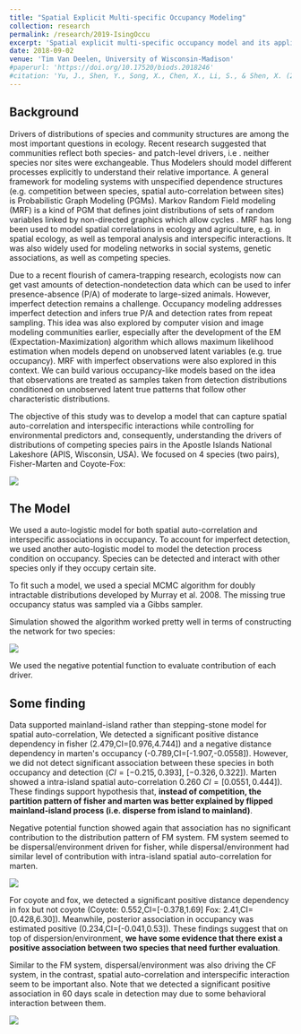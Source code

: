 ```yaml
---
title: "Spatial Explicit Multi-specific Occupancy Modeling"
collection: research
permalink: /research/2019-IsingOccu
excerpt: 'Spatial explicit multi-specific occupancy model and its application on the Apostle Island National Lakeshore'
date: 2018-09-02
venue: 'Tim Van Deelen, University of Wisconsin-Madison'
#paperurl: 'https://doi.org/10.17520/biods.2018246'
#citation: 'Yu, J., Shen, Y., Song, X., Chen, X., Li, S., & Shen, X. (2019). Evaluating the effectiveness of functional zones for black muntjac (Muntiacus crinifrons) protection in qianjiangyuan national park pilot site. Biodiversity Science, 27(1).'
---
```


## Background
Drivers of distributions of species and community structures are among the most important questions in ecology. Recent research suggested that communities reflect both species- and patch-level drivers, i.e . neither species nor sites were exchangeable. Thus Modelers should model different processes explicitly to understand their relative importance. A general framework for modeling systems with unspecified dependence structures (e.g. competition between species, spatial auto-correlation between sites) is Probabilistic Graph Modeling (PGMs). Markov Random Field modeling (MRF) is a kind of PGM that defines joint distributions of sets of random variables linked by non-directed graphics which allow cycles . MRF has long been used to model spatial correlations in ecology and agriculture, e.g. in spatial ecology, as well as temporal analysis and interspecific interactions. It was also widely used for modeling networks in social systems, genetic associations, as well as competing species.

Due to a recent flourish of camera-trapping research, ecologists now can get vast amounts of detection-nondetection data which can be used to infer presence-absence (P/A) of moderate to large-sized animals. However, imperfect detection remains a challenge. Occupancy modeling addresses imperfect detection and infers true P/A and detection rates from repeat sampling. This idea was also explored by computer vision and image modeling communities earlier, especially after the development of the EM (Expectation-Maximization) algorithm which allows maximum likelihood estimation when models depend on unobserved latent variables (e.g. true occupancy). MRF with imperfect observations were also explored in this context. We can build various occupancy-like models based on the idea that observations are treated as samples taken from  detection distributions conditioned on unobserved latent true patterns that follow other characteristic distributions.

The objective of this study was to develop a model that can capture spatial auto-correlation and interspecific interactions while controlling for environmental predictors and, consequently, understanding the drivers of distributions of competing species pairs in the Apostle Islands National Lakeshore (APIS, Wisconsin, USA). We focused on 4 species (two pairs), Fisher-Marten and Coyote-Fox:

![](http://YunyiShen.github.io/files/Research_figs/4spp_map.png)


## The Model

We used a auto-logistic model for both spatial auto-correlation and interspecific associations in occupancy. To account for imperfect detection, we used another auto-logistic model to model the detection process condition on occupancy. Species can be detected and interact with other species only if they occupy certain site.

To fit such a model, we used a special MCMC algorithm for doubly intractable distributions developed by Murray et al. 2008. The missing true occupancy status was sampled via a Gibbs sampler.

Simulation showed the algorithm worked pretty well in terms of constructing the network for two species:

![](http://YunyiShen.github.io/files/Research_figs/bigsimulation_temp.png)


We used the negative potential function to evaluate contribution of each driver.

## Some finding

Data supported mainland-island rather than stepping-stone model for spatial auto-correlation, We detected a significant positive distance dependency in fisher (2.479,CI=[0.976,4.744]) and a negative distance dependency in marten's occupancy (-0.789,CI=[-1.907,-0.0558]). However, we did not detect significant association between these species in both occupancy and detection ($CI=[-0.215,0.393]$, $[-0.326, 0.322]$). Marten showed a intra-island spatial auto-correlation $0.260$ $CI=[0.0551,0.444]$). These findings support hypothesis that, **instead of competition, the partition pattern of fisher and marten was better explained by flipped mainland-island process (i.e. disperse from island to mainland)**.

Negative potential function showed again that association has no significant contribution to the distribution pattern of FM system. FM system seemed to be dispersal/environment driven for fisher, while dispersal/environment had similar level of contribution with intra-island spatial auto-correlation for marten.

![](http://YunyiShen.github.io/files/Research_figs/negH_FM_env.jpg)

For coyote and fox, we detected a significant positive distance dependency in fox but not coyote (Coyote: 0.552,CI=[-0.378,1.69] Fox: 2.41,CI=[0.428,6.30]). Meanwhile, posterior association in occupancy was estimated positive (0.234,CI=[-0.041,0.53]). These findings suggest that on top of dispersion/environment, **we have some evidence that there exist a positive association between two species that need further evaluation**.

Similar to the FM system, dispersal/environment was also driving the CF system, in the contrast, spatial auto-correlation and interspecific interaction seem to be important also. Note that we detected a significant positive association in 60 days scale in detection may due to some behavioral interaction between them.

![](http://YunyiShen.github.io/files/Research_figs/negH_CF_env.jpg)

